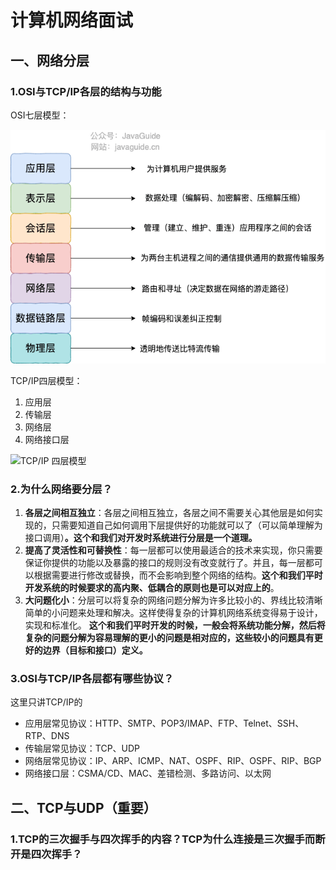 # 计算机网络面试

## 一、网络分层

### 1.OSI与TCP/IP各层的结构与功能

OSI七层模型：

![OSI 七层模型](photo/osi-7-model.png)

TCP/IP四层模型：

1. 应用层
2. 传输层
3. 网络层
4. 网络接口层

![TCP/IP 四层模型](https://oss.javaguide.cn/github/javaguide/cs-basics/network/tcp-ip-4-model.png)

### 2.为什么网络要分层？

1. **各层之间相互独立**：各层之间相互独立，各层之间不需要关心其他层是如何实现的，只需要知道自己如何调用下层提供好的功能就可以了（可以简单理解为接口调用）**。这个和我们对开发时系统进行分层是一个道理。**
2. **提高了灵活性和可替换性**：每一层都可以使用最适合的技术来实现，你只需要保证你提供的功能以及暴露的接口的规则没有改变就行了。并且，每一层都可以根据需要进行修改或替换，而不会影响到整个网络的结构。**这个和我们平时开发系统的时候要求的高内聚、低耦合的原则也是可以对应上的**。
3. **大问题化小**：分层可以将复杂的网络问题分解为许多比较小的、界线比较清晰简单的小问题来处理和解决。这样使得复杂的计算机网络系统变得易于设计，实现和标准化。 **这个和我们平时开发的时候，一般会将系统功能分解，然后将复杂的问题分解为容易理解的更小的问题是相对应的，这些较小的问题具有更好的边界（目标和接口）定义。**

### 3.OSI与TCP/IP各层都有哪些协议？

这里只讲TCP/IP的

- 应用层常见协议：HTTP、SMTP、POP3/IMAP、FTP、Telnet、SSH、RTP、DNS
- 传输层常见协议：TCP、UDP
- 网络层常见协议：IP、ARP、ICMP、NAT、OSPF、RIP、OSPF、RIP、BGP
- 网络接口层：CSMA/CD、MAC、差错检测、多路访问、以太网

## 二、TCP与UDP（重要）

### 1.TCP的三次握手与四次挥手的内容？TCP为什么连接是三次握手而断开是四次挥手？

